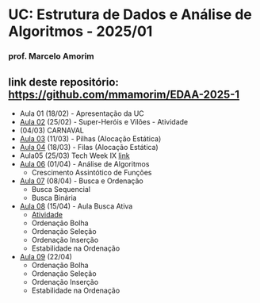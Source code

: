 # UC: Estrutura de Dados e Análise de Algoritmos - 2025/01
### prof. Marcelo Amorim

## link deste repositório: https://github.com/mmamorim/EDAA-2025-1

* Aula 01 (18/02) - Apresentação da UC
* [Aula 02](./Aula02_25Fev/) (25/02) - Super-Heróis e Vilões - Atividade 
* (04/03) CARNAVAL
* [Aula 03](./Aula03_11Mar/) (11/03) - Pilhas (Alocação Estática) 
* [Aula 04](./Aula04_18Mar/) (18/03) - Filas (Alocação Estática)
* Aula05 (25/03) Tech Week IX [link](https://animatechweek.com.br/)
* [Aula 06](./Aula06_01Abr/) (01/04) - Análise de Algoritmos
  - Crescimento Assintótico de Funções
* [Aula 07](./Aula07_08Abr/) (08/04) - Busca e Ordenação
  - Busca Sequencial
  - Busca Binária
* [Aula 08](./Aula08_15Abr/) (15/04) - Aula Busca Ativa
  - [Atividade](./Aula08_15Abr)
  - Ordenação Bolha
  - Ordenação Seleção
  - Ordenação Inserção
  - Estabilidade na Ordenação
* [Aula 09](./Aula09_22Abr/) (22/04) 
  - Ordenação Bolha
  - Ordenação Seleção
  - Ordenação Inserção
  - Estabilidade na Ordenação
